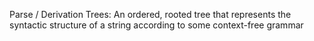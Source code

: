 Parse / Derivation Trees: An ordered, rooted tree that represents the syntactic structure of a string according to some context-free grammar
